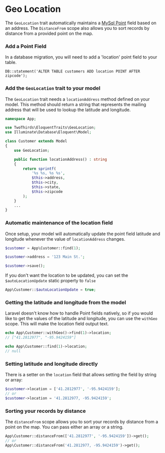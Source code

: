 # Geo Location

The `GeoLocation` trait automatically maintains a [MySql Point](https://dev.mysql.com/doc/refman/5.7/en/gis-class-point.html) field based on an address. The `DistanceFrom` scope also allows you to sort records by distance from a provided point on the map.

### Add a Point Field

In a database migration, you will need to add a 'location' point field to your table.

```
DB::statement('ALTER TABLE customers ADD location POINT AFTER zipcode');
```

### Add the `GeoLocation` trait to your model

The `GeoLocation` trait needs a `locationAddress` method defined on your model. This method should return a string that represents the mailing address that will be used to lookup the latitude and longitude.

```php
namespace App;

use TwoThirds\EloquentTraits\GeoLocation;
use Illuminate\Database\Eloquent\Model;

class Customer extends Model
{
    use GeoLocation;

    public function locationAddress() : string
    {
        return sprintf(
            '%s %s, %s %s',
            $this->address,
            $this->city,
            $this->state,
            $this->zipcode
        );
    }
    ...
}
```

### Automatic maintenance of the location field

Once setup, your model will automatically update the point field latitude and longitude whenever the value of `locationAddress` changes.

```php
$customer = App\Customer::find(1);

$customer->address = '123 Main St.';

$customer->save();
```

If you don't want the location to be updated, you can set the `$autoLocationUpdate` static property to `false`

```php
App\Customer::$autoLocationUpdate = true;
```

### Getting the latitude and longitude from the model

Laravel doesn't know how to handle Point fields natively, so if you would like to get the values of the latitude and longitude, you can use the `withGeo` scope. This will make the location field output text.

```php
echo App\Customer::withGeo()->find(1)->location;
// ["41.2812977", "-95.9424159"]

echo App\Customer::find(1)->location;
// null
```

### Setting latitude and longitude directly

There is a setter on the `location` field that allows setting the field by string or array:

```php
$customer->location = ['41.2812977', '-95.9424159'];
// or
$customer->location = '41.2812977, -95.9424159';
```

### Sorting your records by distance

The `distanceFrom` scope allows you to sort your records by distance from a point on the map. You can pass either an array or a string.

```php
App\Customer::distanceFrom(['41.2812977', '-95.9424159'])->get();
// or
App\Customer::distanceFrom('41.2812977, -95.9424159')->get();
```
